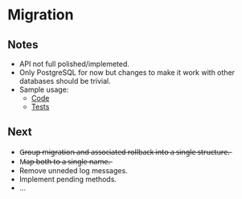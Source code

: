 # Migration

## Notes
* API not full polished/implemeted.
* Only PostgreSQL for now but changes to make it work with other databases should be trivial.
* Sample usage:
  * [Code](https://github.com/adrianpk/granica/tree/master/internal/migration)
  * [Tests](https://github.com/adrianpk/granica/blob/master/internal/repo/user_test.go)

## Next
* G̶r̶o̶u̶p̶ ̶m̶i̶g̶r̶a̶t̶i̶o̶n̶ ̶a̶n̶d̶ ̶a̶s̶s̶o̶c̶i̶a̶t̶e̶d̶ ̶r̶o̶l̶l̶b̶a̶c̶k̶ ̶i̶n̶t̶o̶ ̶a̶ ̶s̶i̶n̶g̶l̶e̶ ̶s̶t̶r̶u̶c̶t̶u̶r̶e̶.̶
* M̶a̶p̶ ̶b̶o̶t̶h̶ ̶t̶o̶ ̶a̶ ̶s̶i̶n̶g̶l̶e̶ ̶n̶a̶m̶e̶.̶
* Remove unneded log messages.
* Implement pending methods.
* ...
